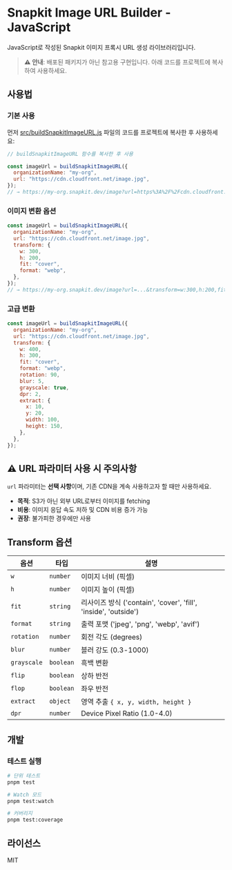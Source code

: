 # Snapkit Image URL Builder - JavaScript

JavaScript로 작성된 Snapkit 이미지 프록시 URL 생성 라이브러리입니다.

> **⚠️ 안내**: 배포된 패키지가 아닌 참고용 구현입니다. 아래 코드를 프로젝트에 복사하여 사용하세요.

## 사용법

### 기본 사용

먼저 [src/buildSnapkitImageURL.js](src/buildSnapkitImageURL.js) 파일의 코드를 프로젝트에 복사한 후 사용하세요:

```javascript
// buildSnapkitImageURL 함수를 복사한 후 사용

const imageUrl = buildSnapkitImageURL({
  organizationName: "my-org",
  url: "https://cdn.cloudfront.net/image.jpg",
});
// → https://my-org.snapkit.dev/image?url=https%3A%2F%2Fcdn.cloudfront.net%2Fimage.jpg
```

### 이미지 변환 옵션

```javascript
const imageUrl = buildSnapkitImageURL({
  organizationName: "my-org",
  url: "https://cdn.cloudfront.net/image.jpg",
  transform: {
    w: 300,
    h: 200,
    fit: "cover",
    format: "webp",
  },
});
// → https://my-org.snapkit.dev/image?url=...&transform=w:300,h:200,fit:cover,format:webp
```

### 고급 변환

```javascript
const imageUrl = buildSnapkitImageURL({
  organizationName: "my-org",
  url: "https://cdn.cloudfront.net/image.jpg",
  transform: {
    w: 400,
    h: 300,
    fit: "cover",
    format: "webp",
    rotation: 90,
    blur: 5,
    grayscale: true,
    dpr: 2,
    extract: {
      x: 10,
      y: 20,
      width: 100,
      height: 150,
    },
  },
});
```

## ⚠️ URL 파라미터 사용 시 주의사항

`url` 파라미터는 **선택 사항**이며, 기존 CDN을 계속 사용하고자 할 때만 사용하세요.

- **목적**: S3가 아닌 외부 URL로부터 이미지를 fetching
- **비용**: 이미지 응답 속도 저하 및 CDN 비용 증가 가능
- **권장**: 불가피한 경우에만 사용

## Transform 옵션

| 옵션        | 타입      | 설명                                                            |
| ----------- | --------- | --------------------------------------------------------------- |
| `w`         | `number`  | 이미지 너비 (픽셀)                                              |
| `h`         | `number`  | 이미지 높이 (픽셀)                                              |
| `fit`       | `string`  | 리사이즈 방식 ('contain', 'cover', 'fill', 'inside', 'outside') |
| `format`    | `string`  | 출력 포맷 ('jpeg', 'png', 'webp', 'avif')                       |
| `rotation`  | `number`  | 회전 각도 (degrees)                                             |
| `blur`      | `number`  | 블러 강도 (0.3-1000)                                            |
| `grayscale` | `boolean` | 흑백 변환                                                       |
| `flip`      | `boolean` | 상하 반전                                                       |
| `flop`      | `boolean` | 좌우 반전                                                       |
| `extract`   | `object`  | 영역 추출 `{ x, y, width, height }`                             |
| `dpr`       | `number`  | Device Pixel Ratio (1.0-4.0)                                    |

## 개발

### 테스트 실행

```bash
# 단위 테스트
pnpm test

# Watch 모드
pnpm test:watch

# 커버리지
pnpm test:coverage
```

## 라이선스

MIT
